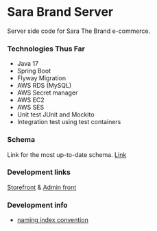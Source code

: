 # Sara Brand Server
Server side code for Sara The Brand e-commerce.

### Technologies Thus Far
* Java 17
* Spring Boot
* Flyway Migration
* AWS RDS (MySQL)
* AWS Secret manager
* AWS EC2
* AWS SES
* Unit test JUnit and Mockito
* Integration test using test containers

### Schema
Link for the most up-to-date schema.
[Link](https://dbdiagram.io/d/6483c4d5722eb77494b791a1)

### Development links
[Storefront](https://server.emmanueluluabuike.com/)
&
[Admin front](https://server.emmanueluluabuike.com/admin)

### Development info
* [naming index convention](https://www.quora.com/What-naming-convention-do-you-use-for-SQL-indexes)